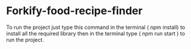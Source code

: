 # Forkify-food-recipe-finder
To run the project just type this command in the terminal ( npm install) to install all the required library
then in the terminal type ( npm run start ) to run the project.
